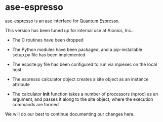 ase-espresso
============


[ase-espresso](https://github.com/aionics-io/ase-espresso) is an [ase](https://wiki.fysik.dtu.dk/ase/) interface for [Quantum Espresso](http://www.quantum-espresso.org/).


This version has been tuned up for internal use at Aionics, Inc.:

- The C routines have been dropped

- The Python modules have been packaged, and a pip-installable setup.py file has been implemented

- The espsite.py file has been configured to run via mpiexec on the local host

- The espresso calculator object creates a site object as an instance attribute

- The calculator __init__ function takes a number of processors (nproc) as an argument, and passes it along to the site object, where the execution commands are formed


We will do our best to continue documenting our changes here.


